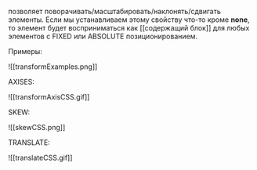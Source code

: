 позволяет поворачивать/масштабировать/наклонять/сдвигать элементы. 
Если мы устанавливаем этому свойству что-то кроме **none**, то элемент будет восприниматься как [[содержащий блок]] для любых элементов с FIXED или ABSOLUTE позиционированием.

Примеры:

![[transformExamples.png]]

AXISES:

![[transformAxisCSS.gif]]

SKEW:

![[skewCSS.png]]

TRANSLATE:

![[translateCSS.gif]]